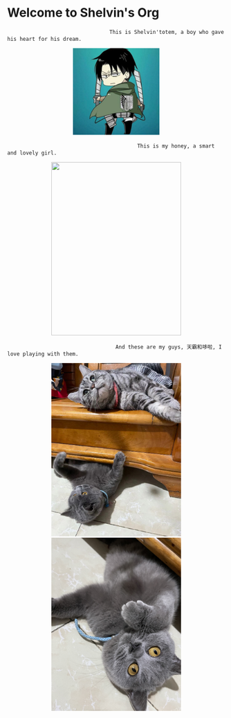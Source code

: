 # Welcome to Shelvin's Org
                                     This is Shelvin'totem, a boy who gave his heart for his dream.

<div align=center><img width="200" height="200" src="https://github.com/gtb-2022-ning-xuewen/gtb-2022-ning-xuewen/blob/main/%E5%BE%AE%E4%BF%A1%E5%9B%BE%E7%89%87_20220119104557.jpg"/></div>



                                              This is my honey, a smart and lovely girl.

<div align=center><img width="300" height="400" src="https://github.com/gtb-2022-ning-xuewen/gtb-2022-ning-xuewen/blob/main/honey.jpg"/></div>

                                       And these are my guys, 天霸和哆啦, I love playing with them.

<div align=center><img width="300" height="400" src="https://github.com/gtb-2022-ning-xuewen/gtb-2022-ning-xuewen/blob/main/duola%20and%20tianba.jpg"/></div>

<div align=center><img width="300" height="400" src="https://github.com/gtb-2022-ning-xuewen/gtb-2022-ning-xuewen/blob/main/duola.jpg"/></div>



